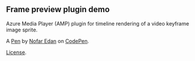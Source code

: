 Frame preview plugin demo
-------------------------
Azure Media Player (AMP) plugin for timeline rendering of a video keyframe image sprite.

A [Pen](https://codepen.io/nofareadn/pen/GbKXWY) by [Nofar Edan](https://codepen.io/nofareadn) on [CodePen](https://codepen.io).

[License](https://codepen.io/nofareadn/pen/GbKXWY/license).